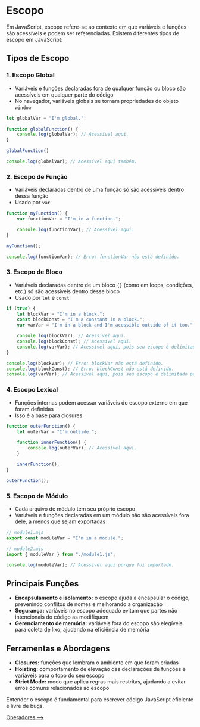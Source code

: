 # Escopo

Em JavaScript, escopo refere-se ao contexto em que variáveis e funções são acessíveis e podem ser referenciadas. Existem diferentes tipos de escopo em JavaScript:

## Tipos de Escopo

### 1. Escopo Global

- Variáveis e funções declaradas fora de qualquer função ou bloco são acessíveis em qualquer parte do código
- No navegador, variáveis globais se tornam propriedades do objeto `window`

```JavaScript
let globalVar = "I'm global.";

function globalFunction() {
    console.log(globalVar); // Acessível aqui.
}

globalFunction()

console.log(globalVar); // Acessível aqui também.
```

### 2. Escopo de Função

- Variáveis declaradas dentro de uma função só são acessíveis dentro dessa função
- Usado por `var`

```JavaScript
function myFunction() {
    var functionVar = "I'm in a function.";

    console.log(functionVar); // Acessível aqui.
}

myFunction();

console.log(functionVar); // Erro: functionVar não está definido.
```

### 3. Escopo de Bloco

- Variáveis declaradas dentro de um bloco `{}` (como em loops, condições, etc.) só são acessíveis dentro desse bloco
- Usado por `let` e `const`

```JavaScript
if (true) {
    let blockVar = "I'm in a block.";
    const blockConst = "I'm a constant in a block.";
    var varVar = "I'm in a block and I'm acessible outside of it too."

    console.log(blockVar); // Acessível aqui.
    console.log(blockConst); // Acessível aqui.
    console.log(varVar); // Acessível aqui, pois seu escopo é delimitado pelo escopo de Função ou pelo escopo Global.
}

console.log(blockVar); // Erro: blockVar não está definido.
console.log(blockConst); // Erro: blockConst não está definido.
console.log(varVar); // Acessível aqui, pois seu escopo é delimitado pelo escopo de Função ou pelo escopo Global.
```

### 4. Escopo Lexical

- Funções internas podem acessar variáveis do escopo externo em que foram definidas
- Isso é a base para closures

```JavaScript
function outerFunction() {
    let outerVar = "I'm outside.";

    function innerFunction() {
        console.log(outerVar); // Acessível aqui.
    }

    innerFunction();
}

outerFunction();
```

### 5. Escopo de Módulo

- Cada arquivo de módulo tem seu próprio escopo
- Variáveis e funções declaradas em um módulo não são acessíveis fora dele, a menos que sejam exportadas

```JavaScript
// module1.mjs
export const moduleVar = "I'm in a module.";

// module2.mjs
import { moduleVar } from "./module1.js";

console.log(moduleVar); // Acessível aqui porque foi importado.
```

## Principais Funções

- **Encapsulamento e isolamento:** o escopo ajuda a encapsular o código, prevenindo conflitos de nomes e melhorando a organização
- **Segurança:** variáveis no escopo adequado evitam que partes não intencionais do código as modifiquem
- **Gerenciamento de memória:** variáveis fora do escopo são elegíveis para coleta de lixo, ajudando na eficiência de memória

## Ferramentas e Abordagens

- **Closures:** funções que lembram o ambiente em que foram criadas
- **Hoisting:** comportamento de elevação das declarações de funções e variáveis para o topo do seu escopo
- **Strict Mode:** modo que aplica regras mais restritas, ajudando a evitar erros comuns relacionados ao escopo

Entender o escopo é fundamental para escrever código JavaScript eficiente e livre de bugs.

[Operadores -->](./operadores.md)